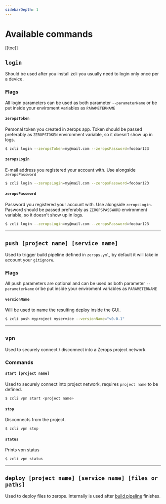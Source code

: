 ```yaml
---
sidebarDepth: 1
---
```


# Available commands

[[toc]]

## `login`

Should be used after you install zcli you usually need to login only once per a device.

### Flags

All login parameters can be used as both parameter `--parameterName` or be put inside your enviroment variables as `PARAMETERNAME`

#### `zeropsToken`

Personal token you created in zerops app. Token should be passed preferably as `ZEROPSTOKEN` environment variable, so it doesn't show up in logs.

```bash
$ zcli login --zeropsToken=my@mail.com --zeropsPassword=foobar123
```

#### `zeropsLogin`

E-mail address you registered your account with. Use alongside `zeropsPassword`

```bash
$ zcli login --zeropsLogin=my@mail.com --zeropsPassword=foobar123
```

#### `zeropsPassword`

Password you registered your account with. Use alongside `zeropsLogin`. Pasword should be passed preferably as `ZEROPSPASSWORD` environment variable, so it doesn't show up in logs.

```bash
$ zcli login --zeropsLogin=my@mail.com --zeropsPassword=foobar123
```

---

## `push [project name] [service name]`

Used to trigger build pipeline defined in `zerops.yml`, by default it will take in account your `gitignore`.

### Flags

All push parameters are optional and can be used as both parameter `--parameterName` or be put inside your enviroment variables as `PARAMETERNAME`

#### `versionName`

Will be used to name the resulting [deploy]() inside the GUI.

```bash
$ zcli push myproject myservice --versionName="v0.0.1"
```

---

## `vpn`

Used to securely connect / disconnect into a Zerops project network.

### Commands

#### `start [project name]`

Used to securely connect into project network, requires `project name` to be defined.

```bash
$ zcli vpn start <project name>
```

#### `stop`

Disconnects from the project.

```bash
$ zcli vpn stop
```

#### `status`

Prints vpn status

```bash
$ zcli vpn status
```


---

## `deploy [project name] [service name] [files or paths]`

Used to deploy files to zerops. Internally is used after [build pipeline]() finishes.

